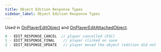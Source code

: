 ```yaml
---
title: Object Edition Response Types
sidebar_label: Object Edition Response Types
---
```


Used in [OnPlayerEditObject](../callbacks/OnPlayerEditObject) and [OnPlayerEditAttachedObject](../callbacks/OnPlayerEditAttachedObject).

```c
0 - EDIT_RESPONSE_CANCEL  // player cancelled (ESC)
1 - EDIT_RESPONSE_FINAL    // player clicked on save
2 - EDIT_RESPONSE_UPDATE   // player moved the object (edition did not stop at all)
```
